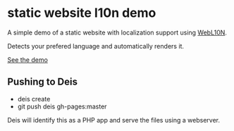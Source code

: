 # static website l10n demo

A simple demo of a static website with localization support using [WebL10N](https://github.com/fabi1cazenave/webL10n/).

Detects your prefered language and automatically renders it.

[See the demo](http://glogiotatidis.github.io/l10n-demo)

## Pushing to Deis
* deis create
* git push deis gh-pages:master

Deis will identify this as a PHP app and serve the files using a webserver.
